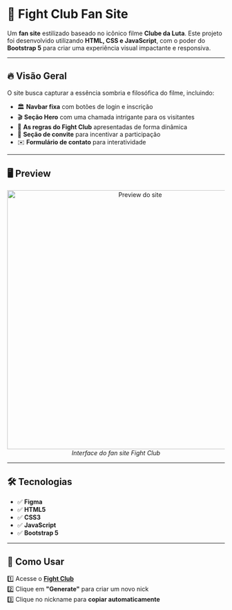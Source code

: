 # 🥊 Fight Club Fan Site  
Um **fan site** estilizado baseado no icônico filme **Clube da Luta**. Este projeto foi desenvolvido utilizando **HTML, CSS e JavaScript**, com o poder do **Bootstrap 5** para criar uma experiência visual impactante e responsiva.  

---

## 🔥 Visão Geral  
O site busca capturar a essência sombria e filosófica do filme, incluindo:  

- 🏛️ **Navbar fixa** com botões de login e inscrição  
- 🎬 **Seção Hero** com uma chamada intrigante para os visitantes  
- 📜 **As regras do Fight Club** apresentadas de forma dinâmica  
- 👊 **Seção de convite** para incentivar a participação  
- ✉️ **Formulário de contato** para interatividade  

---

## 🖥️ Preview  
<div align="center">
  <img src="https://i.ibb.co/M3y8tkn/imagem-2025-02-03-095529284.png" alt="Preview do site" width="600">
  <br>
  <em>Interface do fan site Fight Club</em>
</div>  

---

## 🛠️ Tecnologias  
- ✅ **Figma**  
- ✅ **HTML5**  
- ✅ **CSS3**  
- ✅ **JavaScript**  
- ✅ **Bootstrap 5**  

---

## 🚀 Como Usar  
1️⃣ Acesse o **[Fight Club](https://iridescent-cascaron-200920.netlify.app)**  
2️⃣ Clique em **"Generate"** para criar um novo nick  
3️⃣ Clique no nickname para **copiar automaticamente**

